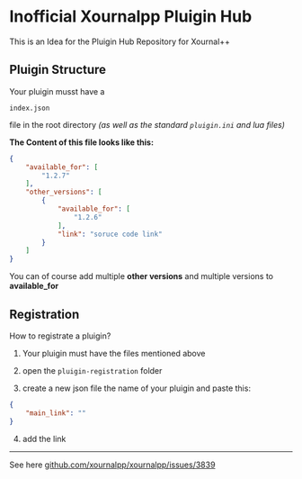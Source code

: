 # Inofficial Xournalpp Pluigin Hub

This is an Idea for the Pluigin Hub Repository for Xournal++


## Pluigin Structure

Your pluigin musst have a 
```
index.json
```
file in the root directory *(as well as the standard `pluigin.ini` and lua files)*

**The Content of this file looks like this:**

```json
{
    "available_for": [
        "1.2.7"
    ],
    "other_versions": [
        {
            "available_for": [
                "1.2.6"
            ],
            "link": "soruce code link"
        }
    ]
}
```

You can of course add multiple **other versions** and multiple versions
to **available_for**


## Registration

How to registrate a pluigin?

1. Your pluigin must have the files mentioned above

2. open the `pluigin-registration` folder

3. create a new json file the name of your pluigin and paste this:

```json
{
    "main_link": ""
}
```

4. add the link

---

See here [github.com/xournalpp/xournalpp/issues/3839](https://github.com/xournalpp/xournalpp/issues/3839)

